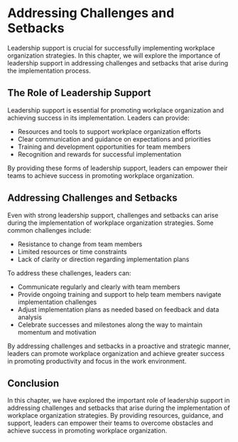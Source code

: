 # Addressing Challenges and Setbacks

Leadership support is crucial for successfully implementing workplace organization strategies. In this chapter, we will explore the importance of leadership support in addressing challenges and setbacks that arise during the implementation process.

The Role of Leadership Support
------------------------------

Leadership support is essential for promoting workplace organization and achieving success in its implementation. Leaders can provide:

* Resources and tools to support workplace organization efforts
* Clear communication and guidance on expectations and priorities
* Training and development opportunities for team members
* Recognition and rewards for successful implementation

By providing these forms of leadership support, leaders can empower their teams to achieve success in promoting workplace organization.

Addressing Challenges and Setbacks
----------------------------------

Even with strong leadership support, challenges and setbacks can arise during the implementation of workplace organization strategies. Some common challenges include:

* Resistance to change from team members
* Limited resources or time constraints
* Lack of clarity or direction regarding implementation plans

To address these challenges, leaders can:

* Communicate regularly and clearly with team members
* Provide ongoing training and support to help team members navigate implementation challenges
* Adjust implementation plans as needed based on feedback and data analysis
* Celebrate successes and milestones along the way to maintain momentum and motivation

By addressing challenges and setbacks in a proactive and strategic manner, leaders can promote workplace organization and achieve greater success in promoting productivity and focus in the work environment.

Conclusion
----------

In this chapter, we have explored the important role of leadership support in addressing challenges and setbacks that arise during the implementation of workplace organization strategies. By providing resources, guidance, and support, leaders can empower their teams to overcome obstacles and achieve success in promoting workplace organization.
